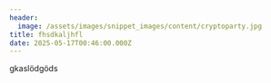 ```yaml
---
header:
  image: /assets/images/snippet_images/content/cryptoparty.jpg
title: fhsdkaljhfl
date: 2025-05-17T00:46:00.000Z
---
```

gkaslödgöds
